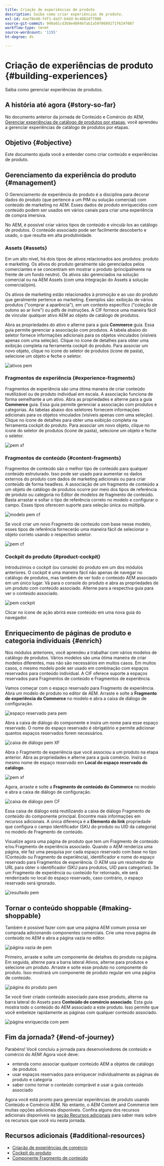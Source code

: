 ```yaml
---
title: Criação de experiências de produto
description: Saiba como criar experiências de produto.
exl-id: 4ae70e40-fdf1-4a37-b4dd-0c4882d77908
source-git-commit: 940a01cd3b9e4804bfab1a5970699271f624f087
workflow-type: tm+mt
source-wordcount: '1155'
ht-degree: 4%

---
```


# Criação de experiências de produto {#building-experiences}

Saiba como gerenciar experiências de produtos.

## A história até agora {#story-so-far}

No documento anterior da jornada de Conteúdo e Comércio do AEM, [Gerenciar experiências de catálogo de produtos por etapas](staged-catalog.md), você aprendeu a gerenciar experiências de catálogo de produtos por etapas.

## Objetivo {#objective}

Este documento ajuda você a entender como criar conteúdo e experiências de produto.

## Gerenciamento da experiência do produto {#management}

O Gerenciamento de experiência do produto é a disciplina para decorar dados do produto (que pertence a um PIM ou solução comercial) com conteúdo de marketing no AEM. Esses dados de produto enriquecidos com conteúdo podem ser usados em vários canais para criar uma experiência de compra imersiva.

No AEM, é possível criar vários tipos de conteúdo e vinculá-los ao catálogo de produtos. O conteúdo associado pode ser facilmente descoberto e usado, o que resulta em alta produtividade.

### Assets {#assets}

Em um alto nível, há dois tipos de ativos relacionados aos produtos: produto e marketing. Os ativos do produto geralmente são gerenciados pelos comerciantes e se concentram em mostrar o produto (principalmente na frente de um fundo neutro). Os ativos são gerenciados na solução comercial ou na AEM Assets (com uma integração do Assets à solução comercial/pim).

Os ativos de marketing estão relacionados à promoção e ao uso do produto que geralmente pertence ao marketing. Exemplos são: exibição de vários produtos (&quot;comprar a aparência&quot;), em um contexto específico (&quot;coleção de outono ao ar livre&quot;) ou pdfs de instruções. A CIF fornece uma maneira fácil de vincular qualquer ativo AEM ao objeto de catálogo de produtos.

Abra as propriedades do ativo e alterne para a guia **Commerce** guia. Essa guia permite gerenciar a associação com produtos. A tabela abaixo do seletor fornece informações adicionais para os objetos vinculados (visíveis apenas com uma seleção). Clique no ícone de detalhes para obter uma exibição completa na ferramenta cockpit do produto. Para associar um novo objeto, clique no ícone do seletor de produtos (ícone de pasta), selecione um objeto e feche o seletor.

![ativos pem](assets/pem-assets.png)

### Fragmentos de experiência {#experience-fragments}

Fragmentos de experiência são uma ótima maneira de criar conteúdo reutilizável ou de produto individual em escala. A associação funciona de forma semelhante a um ativo. Abra as propriedades e alterne para a guia **Commerce** guia. Essa guia permite gerenciar a associação com produtos e categorias. As tabelas abaixo dos seletores fornecem informações adicionais para os objetos vinculados (visíveis apenas com uma seleção). Clique no ícone de detalhes para obter uma exibição completa na ferramenta cockpit do produto. Para associar um novo objeto, clique no ícone do seletor de produtos (ícone de pasta), selecione um objeto e feche o seletor.

![pem xf](assets/pem-xf.png)

### Fragmentos de conteúdo {#content-fragments}

Fragmentos de conteúdo são o melhor tipo de conteúdo para qualquer conteúdo estruturado. Isso pode ser usado para aumentar os dados externos do produto com dados de marketing adicionais ou para criar conteúdo de forma headless. A associação de um fragmento de conteúdo a um objeto de catálogo de produtos ocorre por meio dos tipos de referência de produto ou categoria no Editor de modelos de fragmento de conteúdo. Basta arrastar e soltar o tipo de referência correto no modelo e configurar o campo. Esses tipos oferecem suporte para seleção única ou múltipla.

![modelo pem cf](assets/pem-cf-model.png)

Se você criar um novo Fragmento de conteúdo com base nesse modelo, esses tipos de referência fornecerão uma maneira fácil de selecionar o objeto correto usando o respectivo seletor.

![pem cf](assets/pem-cf.png)

### Cockpit do produto {#product-cockpit}

Introduzimos o cockpit (ou console) do produto em um dos módulos anteriores. O cockpit é uma maneira fácil não apenas de navegar no catálogo de produtos, mas também de ver todo o conteúdo AEM associado em um único lugar. Vá para o console do produto e abra as propriedades de um produto com conteúdo associado. Alterne para a respectiva guia para ver o conteúdo associado.

![pem cockpit](assets/pem-cockpit.png)

Clicar no ícone de ação abrirá esse conteúdo em uma nova guia do navegador.

## Enriquecimento de páginas de produto e categoria individuais {#enrich}

Nos módulos anteriores, você aprendeu a trabalhar com vários modelos de catálogo de produtos. Vários modelos são uma ótima maneira de criar modelos diferentes, mas não são necessários em muitos casos. Em muitos casos, o mesmo modelo pode ser usado em combinação com espaços reservados para conteúdo individual. A CIF oferece suporte a espaços reservados para Fragmentos de conteúdo e Fragmentos de experiência.

Vamos começar com o espaço reservado para Fragmento de experiência. Abra um modelo de produto no editor de AEM. Arraste e solte a **Fragmento de experiência do Commerce** no modelo e abra a caixa de diálogo de configuração.

![espaço reservado para pem](assets/pem-placeholder.png)

Abra a caixa de diálogo do componente e insira um nome para esse espaço reservado. O nome do espaço reservado é obrigatório e permite adicionar quantos espaços reservados forem necessários.

![caixa de diálogo pem XF](assets/pem-dialog-xf.png)

Abra o Fragmento de experiência que você associou a um produto na etapa anterior. Abra as propriedades e alterne para a guia comércio. Insira o mesmo nome de espaço reservado em **Local do espaço reservado do catálogo**.

![pem xf](assets/pem-xf.png)

Agora, arraste e solte a **Fragmento de conteúdo do Commerce** no modelo e abra a caixa de diálogo de configuração.

![caixa de diálogo pem CF](assets/pem-dialog-cf.png)

Essa caixa de diálogo está reutilizando a caixa de diálogo Fragmento de conteúdo do componente principal. Encontre mais informações em recursos adicionais. A única diferença é a **Elemento do link** propriedade que configura o campo identificador (SKU do produto ou UID da categoria) no modelo de Fragmento de conteúdo.

Visualize agora uma página de produto que tem um Fragmento de conteúdo e/ou Fragmento de experiência associado. Quando o AEM renderiza uma página, ele faz uma pesquisa por cada espaço reservado com base no tipo (Conteúdo ou Fragmento de experiência), identificador e nome do espaço reservado para Fragmentos de experiência. O AEM usa um resolvedor de URL para obter o identificador (SKU para produtos, UID para categorias). Se um Fragmento de experiência ou conteúdo for retornado, ele será renderizado no local do espaço reservado, caso contrário, o espaço reservado será ignorado.

![resultado pem](assets/pem-result.png)

## Tornar o conteúdo shoppable {#making-shoppable}

Também é possível fazer com que uma página AEM comum possa ser comprada adicionando componentes comerciais. Crie uma nova página de conteúdo no AEM e abra a página vazia no editor.

![página vazia de pem](assets/pem-page-empty.png)

Primeiro, arraste e solte um componente de detalhes do produto na página. Em seguida, alterne para a barra lateral Ativos, alterne para produtos e selecione um produto. Arraste e solte esse produto no componente do produto. Isso mostrará um componente de produto regular em uma página de conteúdo.

![página do produto pem](assets/pem-page-product.png)

Se você tiver criado conteúdo associado para esse produto, alterne na barra lateral do Assets para **Conteúdo de comércio associado**. Esta guia mostra todo o conteúdo do AEM associado a este produto. Isso permite que você embeleze rapidamente as páginas com qualquer conteúdo associado.

![página enriquecida com pem](assets/pem-page-enriched.png)

## Fim da jornada? {#end-of-journey}

Parabéns! Você concluiu a jornada para desenvolvedores de conteúdo e comércio do AEM! Agora você deve:

* entenda como associar qualquer conteúdo AEM a objetos de catálogo de produtos
* usar espaços reservados para enriquecer individualmente as páginas de produto e categoria
* saber como tornar o conteúdo comprável e usar a guia conteúdo associado

Agora você está pronto para gerenciar experiências de produto usando Conteúdo e Comércio AEM. No entanto, o AEM Content and Commerce tem muitas opções adicionais disponíveis. Confira alguns dos recursos adicionais disponíveis na [seção Recursos adicionais](#additional-resources) para saber mais sobre os recursos que você viu nesta jornada.

## Recursos adicionais {#additional-resources}

* [Criação de experiências de comércio](/help/commerce-cloud/authoring/authoring-commerce-experiences.md)
* [Cockpit do produto](/help/commerce-cloud/authoring/product-cockpit.md)
* [Componente Fragmento de conteúdo](https://experienceleague.adobe.com/docs/experience-manager-core-components/using/components/content-fragment-component.html?lang=en)
